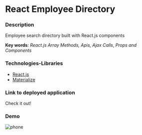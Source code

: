 # React Employee Directory



### Description
Employee search directory built with React.js components


**Key words**: 
*React.js*
*Array Methods,*
*Apis,*
*Ajax Calls*,
*Props and Components*



### Technologies-Libraries
- [React.js](https://reactjs.org//) 
- [Materialize](https://materializecss.com/) 






### Link to deployed application
Check it out! 


### Demo 

![phone]() <br>
<br>
